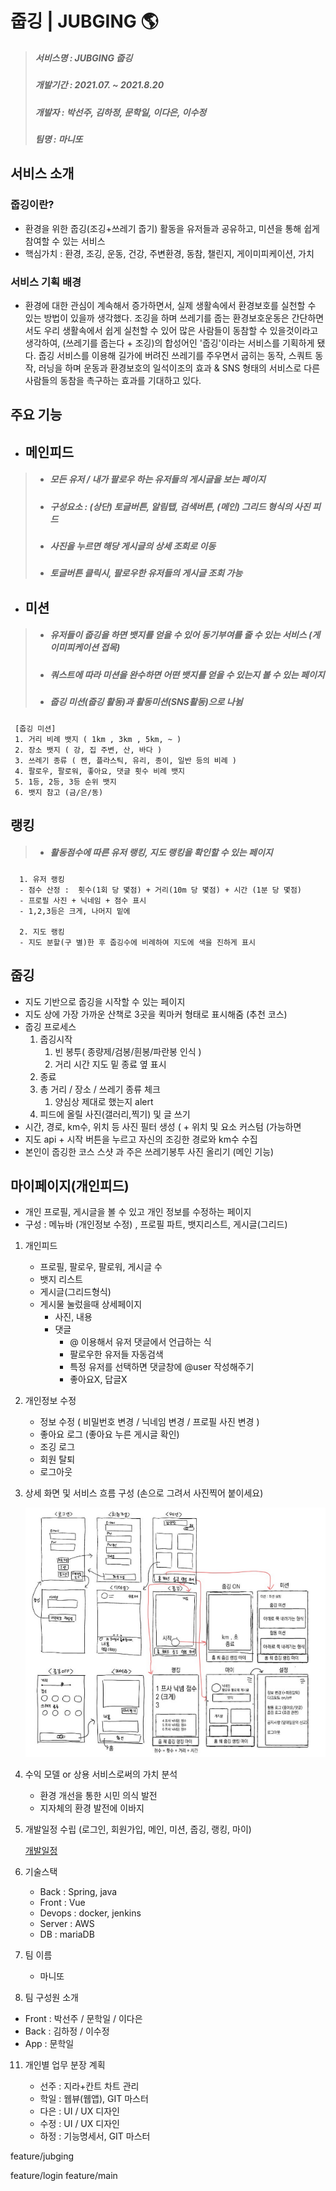 

줍깅 | JUBGING 🌎
=============

> ##### 서비스명 : JUBGING 줍깅
> ##### 개발기간 : 2021.07. ~ 2021.8.20
> ##### 개발자 : 박선주, 김하정, 문학일, 이다은, 이수정
> ##### 팀명 : 마니또 

## 서비스 소개

   ### 줍깅이란?
   - 환경을 위한 줍깅(조깅+쓰레기 줍기) 활동을 유저들과 공유하고, 미션을 통해 쉽게 참여할 수 있는 서비스
   - 핵심가치 : 환경, 조깅, 운동, 건강, 주변환경, 동참, 챌린지, 게이미피케이션, 가치

   ### 서비스 기획 배경

   - 환경에 대한 관심이 계속해서 증가하면서, 실제 생활속에서 환경보호를 실천할 수 있는 방법이 있을까 생각했다. 조깅을 하며 쓰레기를 줍는 환경보호운동은 간단하면서도 우리 생활속에서 쉽게 실천할 수 있어 많은 사람들이 동참할 수 있을것이라고 생각하여, (쓰레기를 줍는다 + 조깅)의 합성어인 '줍깅'이라는 서비스를 기획하게 됐다. 줍깅 서비스를 이용해 길가에 버려진 쓰레기를 주우면서 굽히는 동작, 스쿼트 동작, 러닝을 하며 운동과 환경보호의 일석이조의 효과 & SNS 형태의 서비스로 다른 사람들의 동참을 촉구하는 효과를 기대하고 있다.


## 주요 기능

   * ## 메인피드
   > + ##### 모든 유저 / 내가 팔로우 하는 유저들의 게시글을 보는 페이지
   > + ##### 구성요소 : (상단) 토글버튼, 알림탭, 검색버튼, (메인) 그리드 형식의 사진 피드
   > + ##### 사진을 누르면 해당 게시글의 상세 조회로 이동
   > + ##### 토글버튼 클릭시, 팔로우한 유저들의 게시글 조회 가능


   * ## 미션
   > + ##### 유저들이 줍깅을 하면 뱃지를 얻을 수 있어 동기부여를 줄 수 있는 서비스 (게이미피케이션 접목)
   > + ##### 쿼스트에 따라 미션을 완수하면 어떤 뱃지를 얻을 수 있는지 볼 수 있는 페이지
   > + ##### 줍깅 미션(줍깅 활동)과 활동미션(SNS활동)으로 나뉨
     [줍깅 미션]
     1. 거리 비례 뱃지 ( 1km , 3km , 5km, ~ )
     2. 장소 뱃지 ( 강, 집 주변, 산, 바다 )
     3. 쓰레기 종류 ( 캔, 플라스틱, 유리, 종이, 일반 등의 비례 )
     4. 팔로우, 팔로워, 좋아요, 댓글 횟수 비례 뱃지
     5. 1등, 2등, 3등 순위 뱃지
     6. 뱃지 참고 (금/은/동)


   ## 랭킹

   > + ##### 활동점수에 따른 유저 랭킹, 지도 랭킹을 확인할 수 있는 페이지
      1. 유저 랭킹
      - 점수 산정 :  횟수(1회 당 몇점) + 거리(10m 당 몇점) + 시간 (1분 당 몇점)
      - 프로필 사진 + 닉네임 + 점수 표시
      - 1,2,3등은 크게, 나머지 밑에

      2. 지도 랭킹
      - 지도 분할(구 별)한 후 줍깅수에 비례하여 지도에 색을 진하게 표시
      
   ## 줍깅

   - 지도 기반으로 줍깅을 시작할 수 있는 페이지
   - 지도 상에 가장 가까운 산책로 3곳을 퀵마커 형태로 표시해줌 (추천 코스)
   - 줍깅 프로세스
     1. 줍깅시작
        1. 빈 봉투( 종량제/검봉/흰봉/파란봉 인식 )
        2. 거리 시간 지도 밑 종료 옆 표시
     2. 종료
     3. 총 거리 / 장소 / 쓰레기 종류 체크
        1. 양심상 제대로 했는지 alert
     4. 피드에 올릴 사진(갤러리,찍기) 및 글 쓰기
   - 시간, 경로, km수, 위치 등 사진 필터 생성 ( + 위치 및 요소 커스텀 (가능하면
   - 지도 api + 시작 버튼을 누르고 자신의 조깅한 경로와 km수 수집
   - 본인이 줍깅한 코스 스샷 과 주은 쓰레기봉투 사진 올리기 (메인 기능)



   ## 마이페이지(개인피드)

   - 개인 프로필, 게시글을 볼 수 있고 개인 정보를 수정하는 페이지
   - 구성 : 메뉴바 (개인정보 수정) , 프로필 파트, 뱃지리스트, 게시글(그리드)

   1. 개인피드
      - 프로필, 팔로우, 팔로워, 게시글 수
      - 뱃지 리스트
      - 게시글(그리드형식)
      - 게시물 눌렀을때 상세페이지
        - 사진, 내용
        - 댓글
          - @ 이용해서 유저 댓글에서 언급하는 식
          - 팔로우한 유저들 자동검색
          - 특정 유저를 선택하면 댓글창에 @user 작성해주기
          - 좋아요X, 답글X
   2. 개인정보 수정
      - 정보 수정 ( 비밀번호 변경 / 닉네임 변경 / 프로필 사진 변경 )
      - 좋아요 로그 (좋아요 누른 게시글 확인)
      - 조깅 로그
      - 회원 탈퇴
      - 로그아웃

5. 상세 화면 및 서비스 흐름 구성 (손으로 그려서 사진찍어 붙이세요)

   ![image-20210721100310700](README.assets/image-20210721100310700.png)

6. 수익 모델 or 상용 서비스로써의 가치 분석

   - 환경 개선을 통한 시민 의식 발전
   - 지자체의 환경 발전에 이바지

7. 개발일정 수립 (로그인, 회원가입, 메인, 미션, 줍깅, 랭킹, 마이)

   [개발일정](https://www.notion.so/2df21714bdd7468eb615344bec7b8ac6)

8. 기술스택

   - Back : Spring, java
   - Front : Vue
   - Devops : docker, jenkins
   - Server : AWS
   - DB : mariaDB

9. 팀 이름

   - 마니또

10. 팀 구성원 소개

   - Front : 박선주 / 문학일 / 이다은
   - Back : 김하정 / 이수정
   - App : 문학일

11. 개인별 업무 분장 계획

    - 선주 : 지라+칸트 차트 관리
    - 학일 : 웹뷰(웹앱), GIT 마스터
    - 다은 :  UI / UX 디자인
    - 수정 :  UI / UX 디자인
    - 하정 : 기능명세서, GIT 마스터



feature/jubging

feature/login
feature/main
